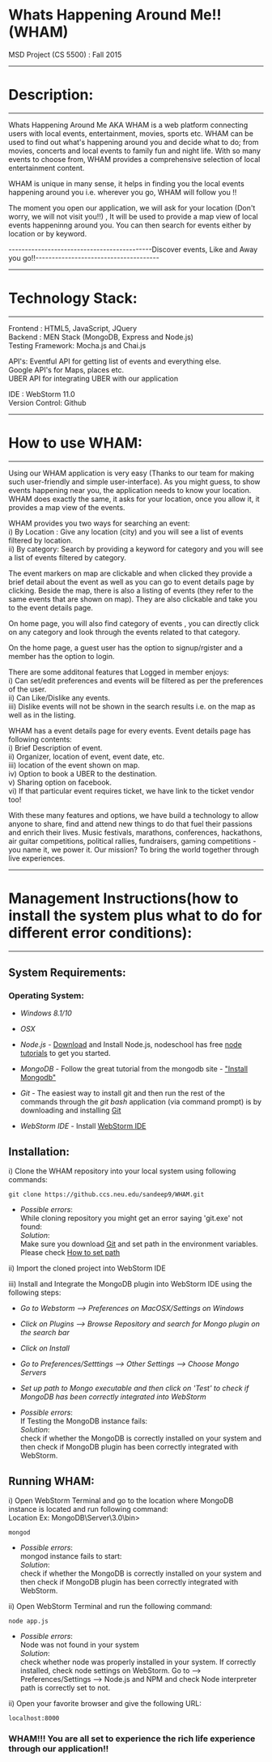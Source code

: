# Whats Happening Around Me!! (WHAM)
MSD Project (CS 5500) : Fall 2015


*****************************************************************************************************************************
# Description:
*****************************************************************************************************************************
Whats Happening Around Me AKA WHAM is a web platform connecting users with local events, entertainment, movies, sports etc. WHAM can be used to find out what's happening around you and decide what to do; from movies, concerts and local events to family fun and night life. With so many events to choose from, WHAM provides a comprehensive selection of local entertainment content. 

WHAM is unique in many sense, it helps in finding you the local events happening around you i.e. wherever you go, WHAM will follow you !! 

The moment you open our application, we will ask for your location (Don't worry, we will not visit you!!) , It will be used to provide a map view of local events happeninng around you. You can then search for events either by location or by keyword.

--------------------------------------------Discover events, Like and Away you go!!--------------------------------------

*****************************************************************************************************************************
# Technology Stack:
*****************************************************************************************************************************
Frontend : HTML5, JavaScript, JQuery<br/>
Backend : MEN Stack (MongoDB, Express and Node.js)<br/>
Testing Framework: Mocha.js and Chai.js<br/>

API's:
Eventful API for getting list of events and everything else.<br/>
Google API's for Maps, places etc.<br/>
UBER API for integrating UBER with our application<br/>

IDE : WebStorm 11.0<br/>
Version Control: Github<br/> 

*****************************************************************************************************************************
# How to use WHAM:
*****************************************************************************************************************************
Using our WHAM application is very easy (Thanks to our team for making such user-friendly and simple user-interface). As you might guess, to show events happening near you, the application needs to know your location. WHAM does exactly the same, it asks for your location, once you allow it, it provides a map view of the events. 

WHAM provides you two ways for searching an event:<br/>
i) By Location : Give any location (city) and you will see a list of events filtered by location.<br/>
ii) By category: Search by providing a keyword for category and you will see a list of events filtered by category.<br/>

The event markers on map are clickable and when clicked they provide a brief detail about the event as well as you can go to event details page by clicking. Beside the map, there is also a listing of events (they refer to the same events that are shown on map). They are also clickable and take you to the event details page.

On home page, you will also find category of events , you can directly click on any category and look through the events related to that category. 

On the home page, a guest user has the option to signup/rgister and a member has the option to login. 

There are some additonal features that Logged in member enjoys:<br/>
i) Can set/edit preferences and events will be filtered as per the preferences of the user. <br/>
ii) Can Like/Dislike any events.<br/>
iii)  Dislike events will not be shown in the search results i.e. on the map as well as in the listing.<br/>

WHAM has a event details page for every events. Event details page has following contents:<br/>
i) Brief Description of event.<br/>
ii) Organizer, location of event, event date, etc.<br/>
iii) location of the event shown on map.<br/>
iv) Option to book a UBER to the destination.<br/>
v) Sharing option on facebook.<br/>
vi) If that particular event requires ticket, we have link to the ticket vendor too!<br/>

With these many features and options, we have build a technology to allow anyone to share, find and attend new things to do that fuel their passions and enrich their lives. Music festivals, marathons, conferences, hackathons, air guitar competitions, political rallies, fundraisers, gaming competitions - you name it, we power it. Our mission? To bring the world together through live experiences.

*****************************************************************************************************************************
# Management Instructions(how to install the system plus what to do for different error conditions):
*****************************************************************************************************************************
## System Requirements:<br/>

### Operating System:<br/>
* *Windows 8.1/10*<br/>
* *OSX*<br/>

* *Node.js* - <a href="http://nodejs.org">Download</a> and Install Node.js, nodeschool has free <a href="http://nodeschool.io/#workshoppers">node tutorials</a> to get you started.
* *MongoDB* - Follow the great tutorial from the mongodb site - <a href="https://docs.mongodb.org">"Install Mongodb"</a>
* *Git* - The easiest way to install git and then run the rest of the commands through the *git bash* application (via command prompt) is by downloading and installing <a href="http://git-scm.com/download">Git</a>
* *WebStorm IDE* - Install <a href="https://www.jetbrains.com/webstorm/download/">WebStorm IDE</a>
 

## Installation: <br/>

i) Clone the WHAM repository into your local system using following commands:<br/>
```
git clone https://github.ccs.neu.edu/sandeep9/WHAM.git
```
* *Possible errors*:<br/>
While cloning repository you might get an error saying 'git.exe' not found:<br/>
*Solution*:<br/>Make sure you download <a href="http://git-scm.com/download">Git</a> and set path in the environment variables. Please check <a href="http://windowsitpro.com/systems-management/how-can-i-add-new-folder-my-system-path ">How to set path</a>

ii) Import the cloned project into WebStorm IDE<br/>

iii) Install and Integrate the MongoDB plugin into WebStorm IDE using the following steps:<br/>
* *Go to Webstorm --> Preferences on MacOSX/Settings on Windows*
* *Click on Plugins --> Browse Repository and search for Mongo plugin on the search bar*
* *Click on Install*
* *Go to Preferences/Setttings --> Other Settings --> Choose Mongo Servers*
* *Set up path to Mongo executable and then click on 'Test' to check if MongoDB has been correctly integrated into WebStorm*

* *Possible errors*:<br/>
If Testing the MongoDB instance fails:<br/>
*Solution*:<br/>check if whether the MongoDB is correctly installed on your system and then check if MongoDB plugin has been correctly integrated with WebStorm.

## Running WHAM:<br/>

i) Open WebStorm Terminal and go to the location where MongoDB instance is located and run following command:<br/>
Location Ex: MongoDB\Server\3.0\bin><br/>
```
mongod
```
* *Possible errors*:<br/>
mongod instance fails to start:<br/>
*Solution*:<br/>check if whether the MongoDB is correctly installed on your system and then check if MongoDB plugin has been correctly integrated with WebStorm.<br/>

ii) Open WebStorm Terminal and run the following command:
```
node app.js
```
* *Possible errors*:<br/>
Node was not found in your system<br/>
*Solution*:<br/> check whether node was properly installed in your system. If correctly installed, check node settings on WebStorm. Go to --> Preferences/Settings --> Node.js and NPM and check Node interpreter path is correctly set to not.<br/>

ii) Open your favorite browser and give the following URL:
```
localhost:8000
```

### WHAM!!! You are all set to experience the rich life experience through our application!!
